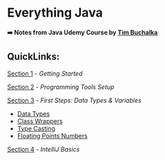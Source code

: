 # Everything Java
**➡️ Notes from Java Udemy Course by [Tim Buchalka](https://www.udemy.com/user/timbuchalka/)**

## QuickLinks:

[Section 1](src/main/java/com/udemy/section3/Section1.md) - *Getting Started*
    

[Section 2](src/main/java/com/udemy/section3/Section2.md) - *Programming Tools Setup*

[Section 3](src/main/java/com/udemy/section3/Section3.md) - *First Steps: Data Types & Variables*

- [Data Types](src/main/java/com/udemy/section3/Section3.md#data-types)
- [Class Wrappers](src/main/java/com/udemy/section3/Section3.md#class-wrappers)
- [Type Casting](src/main/java/com/udemy/section3/Section3.md#type-casting)
- [Floating Points Numbers](src/main/java/com/udemy/section3/Section3.md#-floating-points-numbers)
    
[Section 4](src/main/java/com.udemy/section3(Section4.md)) - *IntelliJ Basics*